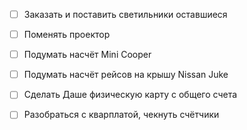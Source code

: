 - [ ] Заказать и поставить светильники оставшиеся
- [ ] Поменять проектор
- [ ] Подумать насчёт Mini Cooper
- [ ] Подумать насчёт рейсов на крышу Nissan Juke
- [ ] Сделать Даше физическую карту с общего счета
- [ ] Разобраться с кварплатой, чекнуть счётчики

